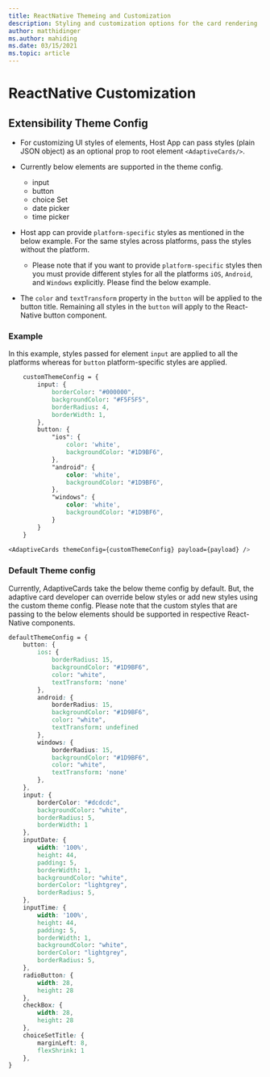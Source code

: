 ```yaml
---
title: ReactNative Themeing and Customization
description: Styling and customization options for the card rendering
author: matthidinger
ms.author: mahiding
ms.date: 03/15/2021
ms.topic: article
---
```


# ReactNative Customization

## Extensibility Theme Config
* For customizing UI styles of elements, Host App can pass styles (plain JSON object) as an optional prop to root element `<AdaptiveCards/>`.

* Currently below elements are supported in the theme config.
    * input 
    * button
    * choice Set
    * date picker
    * time picker

* Host app can provide `platform-specific` styles as mentioned in the below example. For the same styles across platforms, pass the styles without the platform. 
    * Please note that if you want to provide `platform-specific` styles then you must provide different styles for all the platforms `iOS`, `Android`, and `Windows` explicitly. Please find the below example.

* The `color` and `textTransform` property in the `button` will be applied to the button title. Remaining all styles in the `button` will apply to the React-Native button component.


### Example
In this example, styles passed for element `input` are applied to all the platforms whereas for `button` platform-specific styles are applied. 
```css
    customThemeConfig = {
        input: {
            borderColor: "#000000",
            backgroundColor: "#F5F5F5",
            borderRadius: 4,
            borderWidth: 1,
        },
        button: {
            "ios": {
                color: 'white',
                backgroundColor: "#1D9BF6",
            },
            "android": {
                color: 'white',
                backgroundColor: "#1D9BF6",
            },
            "windows": {
                color: 'white',
                backgroundColor: "#1D9BF6",
            }
        }
    }
    
<AdaptiveCards themeConfig={customThemeConfig} payload={payload} />
```

### Default Theme config

Currently, AdaptiveCards take the below theme config by default. But, the adaptive card developer can override below styles or add new styles using the custom theme config. Please note that the custom styles that are passing to the below elements should be supported in respective React-Native components. 

```css
defaultThemeConfig = {
    button: {
        ios: {
            borderRadius: 15,
            backgroundColor: "#1D9BF6",
            color: "white",
            textTransform: 'none'
        },
        android: {
            borderRadius: 15,
            backgroundColor: "#1D9BF6",
            color: "white",
            textTransform: undefined
        },
        windows: {
            borderRadius: 15,
            backgroundColor: "#1D9BF6",
            color: "white",
            textTransform: 'none'
        },
    },
    input: {
        borderColor: "#dcdcdc",
        backgroundColor: "white",
        borderRadius: 5,
        borderWidth: 1
    },
    inputDate: {
        width: '100%',
        height: 44,
        padding: 5,
        borderWidth: 1,
        backgroundColor: "white",
        borderColor: "lightgrey",
        borderRadius: 5,
    },
    inputTime: {
        width: '100%',
        height: 44,
        padding: 5,
        borderWidth: 1,
        backgroundColor: "white",
        borderColor: "lightgrey",
        borderRadius: 5,
    },
    radioButton: {
        width: 28,
        height: 28
    },
    checkBox: {
        width: 28,
        height: 28
    },
    choiceSetTitle: {
        marginLeft: 8,
        flexShrink: 1
    },
}
```